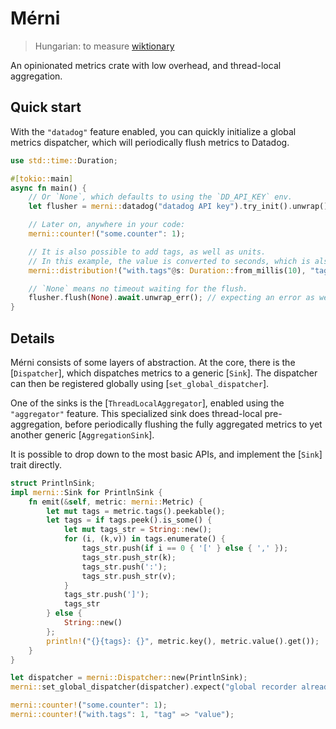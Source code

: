 # Mérni

> Hungarian: to measure
> [wiktionary](https://en.wiktionary.org/wiki/m%C3%A9r#Hungarian)

An opinionated metrics crate with low overhead, and thread-local aggregation.

## Quick start

With the `"datadog"` feature enabled, you can quickly initialize a global
metrics dispatcher, which will periodically flush metrics to Datadog.

```rust
use std::time::Duration;

#[tokio::main]
async fn main() {
    // Or `None`, which defaults to using the `DD_API_KEY` env.
    let flusher = merni::datadog("datadog API key").try_init().unwrap();

    // Later on, anywhere in your code:
    merni::counter!("some.counter": 1);

    // It is also possible to add tags, as well as units.
    // In this example, the value is converted to seconds, which is also used as unit.
    merni::distribution!("with.tags"@s: Duration::from_millis(10), "tag" => "value");

    // `None` means no timeout waiting for the flush.
    flusher.flush(None).await.unwrap_err(); // expecting an error as we have an invalid API key :-)
}
```

## Details

Mérni consists of some layers of abstraction.
At the core, there is the [`Dispatcher`], which dispatches metrics to a generic [`Sink`].
The dispatcher can then be registered globally using [`set_global_dispatcher`].

One of the sinks is the [`ThreadLocalAggregator`], enabled using the `"aggregator"` feature.
This specialized sink does thread-local pre-aggregation, before periodically
flushing the fully aggregated metrics to yet another generic [`AggregationSink`].

It is possible to drop down to the most basic APIs, and implement the [`Sink`]
trait directly.

```rust
struct PrintlnSink;
impl merni::Sink for PrintlnSink {
    fn emit(&self, metric: merni::Metric) {
        let mut tags = metric.tags().peekable();
        let tags = if tags.peek().is_some() {
            let mut tags_str = String::new();
            for (i, (k,v)) in tags.enumerate() {
                tags_str.push(if i == 0 { '[' } else { ',' });
                tags_str.push_str(k);
                tags_str.push(':');
                tags_str.push_str(v);
            }
            tags_str.push(']');
            tags_str
        } else {
            String::new()
        };
        println!("{}{tags}: {}", metric.key(), metric.value().get());
    }
}

let dispatcher = merni::Dispatcher::new(PrintlnSink);
merni::set_global_dispatcher(dispatcher).expect("global recorder already registered");

merni::counter!("some.counter": 1);
merni::counter!("with.tags": 1, "tag" => "value");
```
